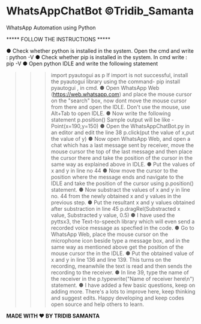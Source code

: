 # WhatsAppChatBot ©Tridib_Samanta
WhatsApp Automation using Python

***** FOLLOW THE INSTRUCTIONS *****

● Check whether python is installed in the system. 
  Open the cmd and write : 
  python -V
● Check whether pip is installed in the system.
  In cmd write :
  pip -V
● Open python IDLE and write the following statement
  >>> import pyautogui as p
  If import is not successful, install the pyautogui library using the command- pip install pyautogui , in cmd.
● Open WhatsApp Web (https://web.whatsapp.com) and place the mouse cursor on the "search" box, now dont move the mouse cursor from there and open the IDLE. Don't use the mouse, use Alt+Tab to open IDLE.
● Now write the following statement 
  >>> p.position()
  Sample output will be like - Point(x=190,y=150)
● Open the WhatsAppChatBot.py in an editor and edit the line 38
  p.click(put the value of x,put the value of y)
● Now open WhatsApp Web, and open a chat which has a last message sent by receiver, move the mouse cursor the top of the last message and then place the cursor there and take the position of the cursor in the same way as explained above in IDLE.
● Put the values of x and y in line no 44
● Now move the cursor to the position where the message ends and navigate to the IDLE and take the position of the cursor using p.position() statement.
● Now substract the values of x and y in line no. 44 from the newly obtained x and y values in the previous step.
● Put the resultant x and y values obtained after substraction in line 45
  p.dragRel(Substracted x value, Substracted y value, 0.5)
● I have used the pyttsx3, the Text-to-speech library which will even send a recorded voice message as specfied in the code.
● Go to WhatsApp Web, place the mouse cursor on the microphone icon beside type a message box, and in the same way as mentioned above get the position of the mouse cursor the in the IDLE.
● Put the obtained value of x and y in line 136 and line 139. This turns on the recording, meanwhile the text is read and then sends the recording to the receiver.
● In line 39, type the name of the receiver in the p.typewrite("Name of receiver here\n") statement.
● I have added a few basic questions, keep on adding more. There's a lots to improve here, keep thinking and suggest edits. Happy developing and keep codes open source and help others to learn. 

******MADE WITH ♥ BY TRIDIB SAMANTA******
